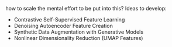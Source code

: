 how to scale the mental effort to be put into this?
Ideas to develop:

- Contrastive Self-Supervised Feature Learning
- Denoising Autoencoder Feature Creation
- Synthetic Data Augmentation with Generative Models
- Nonlinear Dimensionality Reduction (UMAP Features)